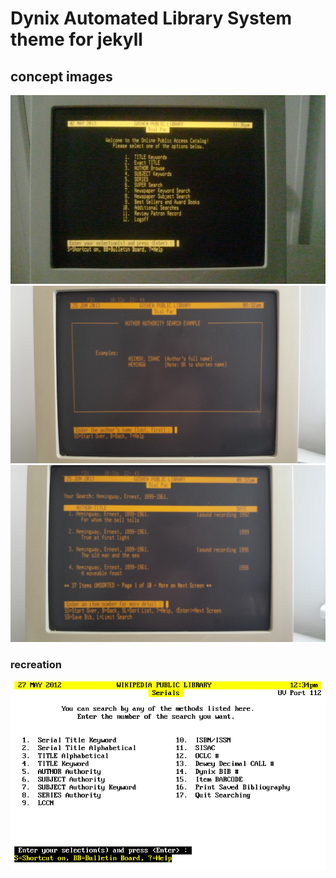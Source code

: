 # Dynix Automated Library System theme for jekyll

## concept images
![Image of welcome-screen](https://raw.githubusercontent.com/tomasparks/Dynix-theme-jekyll/master/images/welcome-screen.jpg)
![Image of Dynix-Author-Search](https://raw.githubusercontent.com/tomasparks/Dynix-theme-jekyll/master/images/Dynix-Author-Search.jpg)
![Image of Dynix-Search-Results](https://raw.githubusercontent.com/tomasparks/Dynix-theme-jekyll/master/images/Dynix-Search-Results.jpg)
### recreation
![Image of telnet_color](https://raw.githubusercontent.com/tomasparks/Dynix-theme-jekyll/master/images/telnet_color.png)
